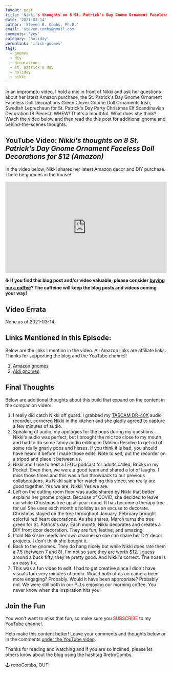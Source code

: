 ```yaml
---
layout: post
title: 'Nikki's thoughts on 8 St. Patrick's Day Gnome Ornament Faceless Doll Decorations for $12 (Amazon)'
date: '2021-03-14'
author: 'Steven B. Combs, Ph.D.'
email: 'steven.combs@gmail.com'
comments: 'yes'
category: 'holiday'
permalink: 'irish-gnomes'
tags:
  - gnomes
  - diy
  - decorations
  - st. patrick's day
  - holiday
  - nikki
---
```


In an impromptu video, I hold a mic in front of Nikki and ask her questions about her latest Amazon purchase, the St. Patrick's Day Gnome Ornament Faceless Doll Decorations Green Clover Gnome Doll Ornaments Irish, Swedish Leprechaun for St. Patrick's Day Party Christmas Elf Scandinavian Decoration (8 Pieces). WHEW! That's a mouthful. What does she think? Watch the video below and then read the this post for additional gnome and behind-the-scenes thoughts.

## YouTube Video: _Nikki's thoughts on 8 St. Patrick's Day Gnome Ornament Faceless Doll Decorations for $12 (Amazon)_

In the video below, Nikki shares her latest Amazon decor and DIY purchase. There be gnomes in the house!

<div style="position:relative;padding-top:56.25%;"><p><iframe src="https://www.youtube.com/embed/9AW0MPkZR9o" frameborder="0" allowfullscreen="true" mozallowfullscreen="true" webkitallowfullscreen="true" style="position:absolute;top:0;left:0;width:100%;height:100%;"></iframe></p></div>

**☕ If you find this blog post and/or video valuable, please consider [buying me a coffee](https://www.buymeacoffee.com/retroCombs)? The caffeine will keep the blog posts and videos coming your way!**

## Video Errata

None as of 2021-03-14.

## Links Mentioned in this Episode:

Below are the links I mention in the video. All Amazon links are affiliate links. Thanks for supporting the blog and the YouTube channel!

1. [Amazon gnomes](https://amzn.to/2No984o)
2. [Aldi gnomes](https://www.aldi.us/en/weekly-specials/this-weeks-aldi-finds/this-weeks-aldi-finds-detail/ps/p/huntington-home-spring-gnome/)

## Final Thoughts

Below are additional thoughts about this build that expand on the content in the companion video:

1. I really did catch Nikki off guard. I grabbed my [TASCAM DR-40X](https://amzn.to/3tiDxAf) audio recorder, cornered Nikki in the kitchen and she gladly agreed to capture a few minutes of audio.
2. Speaking of audio, my apologies for the pops during my questions. Nikki's audio was perfect, but I brought the mic too close to my mouth and had to do some fancy audio editing in DaVinci Resolve to get rid of some really gnarly pops and hisses. If you think it is bad, you should have heard it before I made those edits. Note to self, put the recorder on a tripod and place it between us.
3. Nikki and I use to host a LEGO podcast for adults called, Bricks in my Pocket. Even then, we were a good team and shared a lot of laughs. I miss those times and this was a fun throwback to our previous collaborations. As Nikki said after watching this video, we really are good together. Yes we are, Nikki! Yes we are.
4. Left on the cutting room floor was audio shared by Nikki that better explains her gnome project. Because of COVID, she decided to leave our white Christmas tree up all year round. It has become a therapy tree for us! She uses each month's holiday as an excuse to decorate. Christmas stayed on the tree throughout January. February brought colorful red heart decorations. As she shares, March turns the tree green for St. Patrick's day. Each month, Nikki decorates and creates a DIY front door decoration. They are fun, festive, and amazing!
5. I told Nikki she needs her own channel so she can share her DIY decor projects. I don't think she bought it.
6. Back to the gnomes. They do hang nicely but while Nikki does rate them a 7.5 (between 7 and 8), I'm not so sure they are worth $12. I guess around a buck fifty, they're pretty good. And Nikki's correct. The nose is an easy fix.
7. This was a fun video to edit. I had to get creative since I didn't have visuals for every minutes of audio. Would both of us on camera been more engaging? Probably. Would it have been appropriate? Probably not. We were still both in our P.J.s enjoying our morning coffee. You never know when the inspiration hits you!

## Join the Fun

You won't want to miss that fun, so make sure you <font color="red">SUBSCRIBE</font> to my [YouTube channel](https://www.youtube.com/stevencombs).

Help make this content better! Leave your comments and thoughts below or in the comments [under the YouTube video](https://www.youtube.com/watch?v=9AW0MPkZR9o).

Thanks for reading and watching and if you are so inclined, please let others know about the blog using the hashtag #retroCombs.

🕹️ retroCombs, OUT!
<!--stackedit_data:
eyJoaXN0b3J5IjpbLTEyMDEzMDQ1MjUsMTU3MzIzMzMxOF19
-->